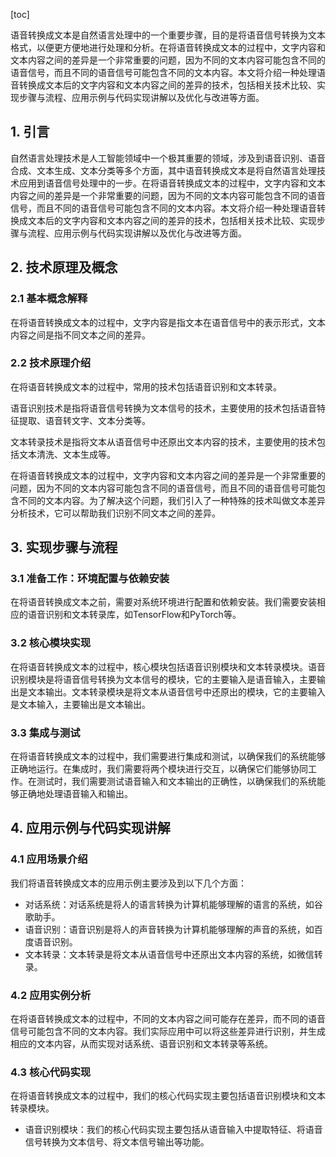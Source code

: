 
[toc]                    
                
                
语音转换成文本是自然语言处理中的一个重要步骤，目的是将语音信号转换为文本格式，以便更方便地进行处理和分析。在将语音转换成文本的过程中，文字内容和文本内容之间的差异是一个非常重要的问题，因为不同的文本内容可能包含不同的语音信号，而且不同的语音信号可能包含不同的文本内容。本文将介绍一种处理语音转换成文本后的文字内容和文本内容之间的差异的技术，包括相关技术比较、实现步骤与流程、应用示例与代码实现讲解以及优化与改进等方面。

## 1. 引言

自然语言处理技术是人工智能领域中一个极其重要的领域，涉及到语音识别、语音合成、文本生成、文本分类等多个方面，其中语音转换成文本是将自然语言处理技术应用到语音信号处理中的一步。在将语音转换成文本的过程中，文字内容和文本内容之间的差异是一个非常重要的问题，因为不同的文本内容可能包含不同的语音信号，而且不同的语音信号可能包含不同的文本内容。本文将介绍一种处理语音转换成文本后的文字内容和文本内容之间的差异的技术，包括相关技术比较、实现步骤与流程、应用示例与代码实现讲解以及优化与改进等方面。

## 2. 技术原理及概念

### 2.1 基本概念解释

在将语音转换成文本的过程中，文字内容是指文本在语音信号中的表示形式，文本内容之间是指不同文本之间的差异。

### 2.2 技术原理介绍

在将语音转换成文本的过程中，常用的技术包括语音识别和文本转录。

语音识别技术是指将语音信号转换为文本信号的技术，主要使用的技术包括语音特征提取、语音转文字、文本分类等。

文本转录技术是指将文本从语音信号中还原出文本内容的技术，主要使用的技术包括文本清洗、文本生成等。

在将语音转换成文本的过程中，文字内容和文本内容之间的差异是一个非常重要的问题，因为不同的文本内容可能包含不同的语音信号，而且不同的语音信号可能包含不同的文本内容。为了解决这个问题，我们引入了一种特殊的技术叫做文本差异分析技术，它可以帮助我们识别不同文本之间的差异。

## 3. 实现步骤与流程

### 3.1 准备工作：环境配置与依赖安装

在将语音转换成文本之前，需要对系统环境进行配置和依赖安装。我们需要安装相应的语音识别和文本转录库，如TensorFlow和PyTorch等。

### 3.2 核心模块实现

在将语音转换成文本的过程中，核心模块包括语音识别模块和文本转录模块。语音识别模块是将语音信号转换为文本信号的模块，它的主要输入是语音输入，主要输出是文本输出。文本转录模块是将文本从语音信号中还原出的模块，它的主要输入是文本输入，主要输出是文本输出。

### 3.3 集成与测试

在将语音转换成文本的过程中，我们需要进行集成和测试，以确保我们的系统能够正确地运行。在集成时，我们需要将两个模块进行交互，以确保它们能够协同工作。在测试时，我们需要测试语音输入和文本输出的正确性，以确保我们的系统能够正确地处理语音输入和输出。

## 4. 应用示例与代码实现讲解

### 4.1 应用场景介绍

我们将语音转换成文本的应用示例主要涉及到以下几个方面：

* 对话系统：对话系统是将人的语言转换为计算机能够理解的语言的系统，如谷歌助手。
* 语音识别：语音识别是将人的声音转换为计算机能够理解的声音的系统，如百度语音识别。
* 文本转录：文本转录是将文本从语音信号中还原出文本内容的系统，如微信转录。

### 4.2 应用实例分析

在将语音转换成文本的过程中，不同的文本内容之间可能存在差异，而不同的语音信号可能包含不同的文本内容。我们实际应用中可以将这些差异进行识别，并生成相应的文本内容，从而实现对话系统、语音识别和文本转录等系统。

### 4.3 核心代码实现

在将语音转换成文本的过程中，我们的核心代码实现主要包括语音识别模块和文本转录模块。

* 语音识别模块：我们的核心代码实现主要包括从语音输入中提取特征、将语音信号转换为文本信号、将文本信号输出等功能。

